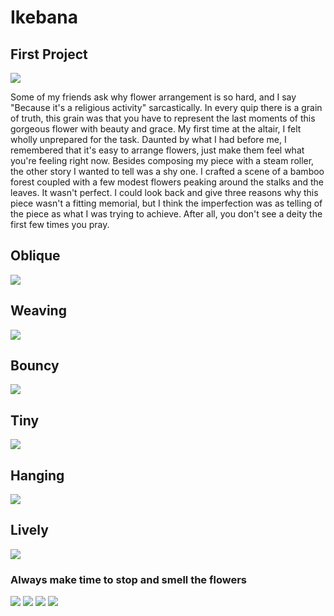 # Ikebana

## First Project

<img src="/static/media/first_ikebana.jpeg" />

Some of my friends ask why flower arrangement is so hard, and I say "Because it's a religious activity" sarcastically. In every quip there is a grain of truth, this grain was that you have to represent the last moments of this gorgeous flower with beauty and grace. My first time at the altair, I felt wholly unprepared for the task. Daunted by what I had before me, I remembered that it's easy to arrange flowers, just make them feel what you're feeling right now. Besides composing my piece with a steam roller, the other story I wanted to tell was a shy one. I crafted a scene of a bamboo forest coupled with a few modest flowers peaking around the stalks and the leaves. It wasn't perfect. I could look back and give three reasons why this piece wasn't a fitting memorial, but I think the imperfection was as telling of the piece as what I was trying to achieve. After all, you don't see a deity the first few times you pray.

## Oblique

<img src="/static/media/ikebana_oblique.jpeg" />


## Weaving

<img src="/static/media/ikebana_weaving.jpeg" />

## Bouncy

<img src="/static/media/ikebana_bouncy.jpeg" />

## Tiny

<img src="/static/media/ikebana_tiny.jpeg" />

## Hanging

<img src="/static/media/ikebana_hanging.jpeg" />

## Lively

<img src="/static/media/ikebana_lively.jpeg" />

### Always make time to stop and smell the flowers

<img src="/static/media/flowers_fbdinner.jpeg" />

<img src="/static/media/flowers_fbroof1.jpeg" />

<img src="/static/media/flowers_fbroof2.jpeg" />

<img src="/static/media/flowers_fbroof3.jpeg" />
